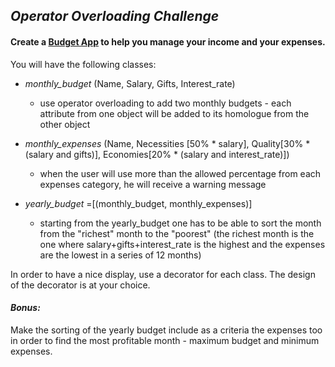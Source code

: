 ## ***Operator Overloading Challenge***



#### Create a <u>Budget App</u> to help you manage your income and your expenses. 



You will have the following classes:

- *monthly_budget* (Name, Salary, Gifts, Interest_rate) 
  - use operator overloading to add two monthly budgets  - each attribute from one object will be added to its homologue from the other object 

- *monthly_expenses* (Name, Necessities [50% * salary], Quality[30% * (salary and gifts)], Economies[20% * (salary and interest_rate)])
  - when the user will use more than the allowed percentage from each expenses category, he will receive a warning message 
- *yearly_budget* =[(monthly_budget, monthly_expenses)]
  - starting from the yearly_budget one has to be able to sort the month from the "richest" month to the "poorest" (the richest month is the one where salary+gifts+interest_rate is the highest and the expenses are the lowest in a series of 12  months)

 In order to have a nice display, use a decorator for each class. The design of the decorator is at your choice.

#### ***Bonus:***

Make the sorting of the yearly budget include as a criteria the expenses too in order to find the most profitable month - maximum budget and minimum expenses.






